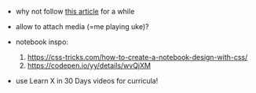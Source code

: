 

- why not follow [this article](https://www.billiondollarstartupideas.com/ideas/deliberate-practice-tracking-and-guidance-app) for a while
- allow to attach media (=me playing uke)?

- notebook inspo:
    1. <https://css-tricks.com/how-to-create-a-notebook-design-with-css/>
    2. <https://codepen.io/yy/details/wvQjXM>


- use Learn X in 30 Days videos for curricula!